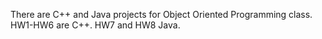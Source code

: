 There are C++ and Java projects for Object Oriented Programming class. 
HW1-HW6 are C++.
HW7 and HW8 Java.

